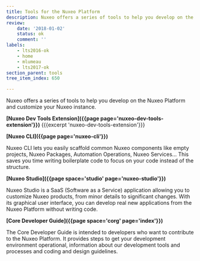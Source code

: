 ```yaml
---
title: Tools for the Nuxeo Platform
description: Nuxeo offers a series of tools to help you develop on the Nuxeo Platform and customize your Nuxeo instance.
review:
    date: '2018-01-02'
    status: ok
    comment: ''
labels:
    - lts2016-ok
    - home
    - mlumeau
    - lts2017-ok
section_parent: tools
tree_item_index: 650

---
```


Nuxeo offers a series of tools to help you develop on the Nuxeo Platform and customize your Nuxeo instance.

**[Nuxeo Dev Tools Extension]({{page page='nuxeo-dev-tools-extension'}})**
{{{excerpt 'nuxeo-dev-tools-extension'}}}

**[Nuxeo CLI]({{page page='nuxeo-cli'}})**

Nuxeo CLI lets you easily scaffold common Nuxeo components like empty projects, Nuxeo Packages, Automation Operations, Nuxeo Services... This saves you time writing boilerplate code to focus on your code instead of the structure.

**[Nuxeo Studio]({{page space='studio' page='nuxeo-studio'}})**

Nuxeo Studio is a SaaS (Software as a Service) application allowing you to customize Nuxeo products, from minor details to significant changes. With its graphical user interface, you can develop real new applications from the Nuxeo Platform without writing code.

**[Core Developer Guide]({{page space='corg' page='index'}})**

The Core Developer Guide is intended to developers who want to contribute to the Nuxeo Platform. It provides steps to get your development environment operational, information about our development tools and processes and coding and design guidelines.
